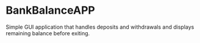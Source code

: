 # BankBalanceAPP
Simple GUI application that handles deposits and withdrawals and displays remaining balance before exiting.
